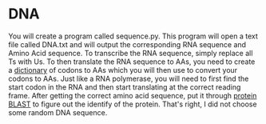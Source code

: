 # DNA


You will create a program called sequence.py. This program will open a text file
called DNA.txt and will output the corresponding RNA sequence and Amino Acid
sequence. To transcribe the RNA sequence, simply replace all Ts with Us. To then
translate the RNA sequence to AAs, you need to create a 
[dictionary](https://gist.github.com/albertxie/8c300d7a5da6526adeef)
of codons to
AAs which you will then use to convert your codons to AAs. Just like a RNA
polymerase, you will need to first find the start codon in the RNA and then
start translating at the correct reading frame. After getting the correct amino
acid sequence, put it through [protein BLAST](http://blast.ncbi.nlm.nih.gov/Blast.cgi/oShow/Blast.cgi?PROGRAM=blastp&PAGE_TYPE=BlastSearch&LINK_LOC=blasthome) to figure out the identify of the
protein. That's right, I did not choose some random DNA sequence.

